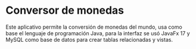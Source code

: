 
# Conversor de monedas
Este aplicativo permite la conversión de monedas del mundo, usa como base el lenguaje de programación Java, para la interfaz se usó JavaFx 17 y MySQL como base de datos para crear tablas relacionadas y vistas.





